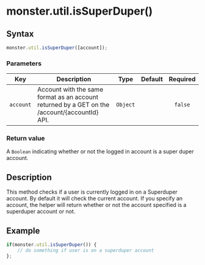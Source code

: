 # monster.util.isSuperDuper()

## Syntax
```javascript
monster.util.isSuperDuper([account]);
```

### Parameters
Key | Description | Type | Default | Required
:-: | --- | :-: | :-: | :-:
`account` | Account with the same format as an account returned by a GET on the /account/{accountId} API. | `Object` | | `false`

### Return value
A `Boolean` indicating whether or not the logged in account is a super duper account.

## Description
This method checks if a user is currently logged in on a Superduper account. By default it will check the current account. If you specify an account, the helper will return whether or not the account specified is a superduper account or not.

## Example
```javascript
if(monster.util.isSuperDuper()) {
	// do something if user is on a superduper account
};
```

[monster]: ../../monster.md
[util]: ../util.md

[object_literal]: https://developer.mozilla.org/en-US/docs/Web/JavaScript/Guide/Values,_variables,_and_literals#Object_literals
[boolean]: https://developer.mozilla.org/en-US/docs/Web/JavaScript/Guide/Grammar_and_types#Boolean_literals

